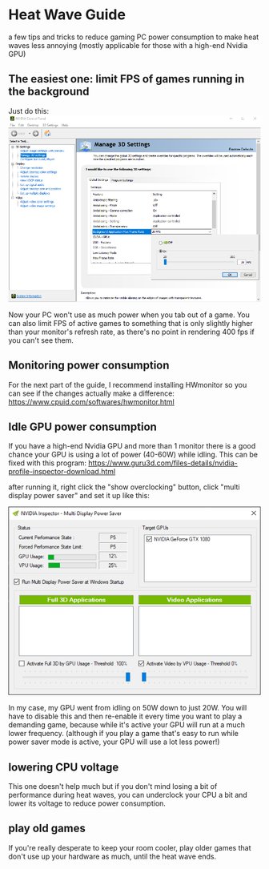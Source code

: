 # Heat Wave Guide
a few tips and tricks to reduce gaming PC power consumption to make heat waves less annoying (mostly applicable for those with a high-end Nvidia GPU)

## The easiest one: limit FPS of games running in the background
Just do this:
<img src="https://github.com/Timotheeee/Heat_Wave_Guide/blob/main/fps%20limit.png?raw=true"/>

Now your PC won't use as much power when you tab out of a game. You can also limit FPS of active games to something that is only slightly higher than your monitor's refresh rate, as there's no point in rendering 400 fps if you can't see them.


## Monitoring power consumption
For the next part of the guide, I recommend installing HWmonitor so you can see if the changes actually make a difference: https://www.cpuid.com/softwares/hwmonitor.html

## Idle GPU power consumption
If you have a high-end Nvidia GPU and more than 1 monitor there is a good chance your GPU is using a lot of power (40-60W) while idling. This can be fixed with this program: https://www.guru3d.com/files-details/nvidia-profile-inspector-download.html


after running it, right click the "show overclocking" button, click "multi display power saver" and set it up like this:

<img src="https://github.com/Timotheeee/Heat_Wave_Guide/blob/main/display.png?raw=true"/>

In my case, my GPU went from idling on 50W down to just 20W. You will have to disable this and then re-enable it every time you want to play a demanding game, because while it's active your GPU will run at a much lower frequency. (although if you play a game that's easy to run while power saver mode is active, your GPU will use a lot less power!)

## lowering CPU voltage
This one doesn't help much but if you don't mind losing a bit of performance during heat waves, you can underclock your CPU a bit and lower its voltage to reduce power consumption.

## play old games
If you're really desperate to keep your room cooler, play older games that don't use up your hardware as much, until the heat wave ends.
